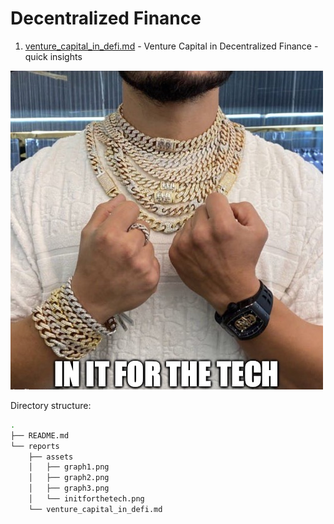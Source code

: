 # Decentralized Finance

1. [venture_capital_in_defi.md](reports/venture_capital_in_defi.md) - Venture Capital in Decentralized Finance - quick insights

![initforthetech.png](reports/assets/initforthetech.png)

Directory structure:

```bash
.
├── README.md
└── reports
    ├── assets
    │   ├── graph1.png
    │   ├── graph2.png
    │   ├── graph3.png
    │   └── initforthetech.png
    └── venture_capital_in_defi.md
```
